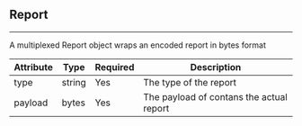 ## Report
---


A multiplexed Report object wraps an encoded report in bytes format


Attribute | Type | Required | Description 
--- | --- | --- | ---
type | string | Yes | The type of the report
payload | bytes | Yes | The payload of contans the actual report